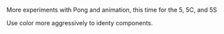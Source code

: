 More experiments with Pong and animation, this time for the 5, 5C, and 5S

Use color more aggressively to identy components.
